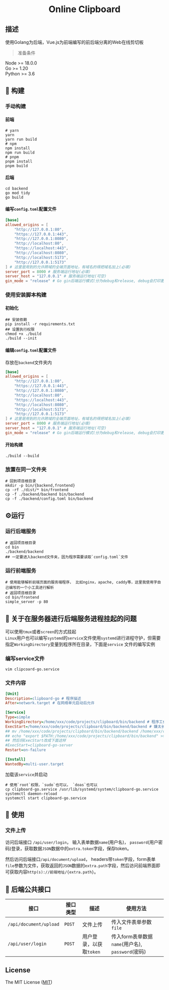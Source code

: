 <h1 align="center">Online Clipboard</h1>

## 描述
使用Golang为后端，Vue.js为前端编写的前后端分离的Web在线剪切板

> 准备条件<br>

Node >= 18.0.0<br>
Go >= 1.20<br>
Python >= 3.6<br>


## 🤖 构建
### 手动构建
#### 前端
```shell
# yarn
yarn
yarn run build
# npm
npm install
npm run build
# pnpm
pnpm install
pnpm build
```
#### 后端
```shell
cd backend
go mod tidy
go build
```

#### 编写`config.toml`配置文件
```toml
[base]
allowed_origins = [
    "http://127.0.0.1:80",
    "https://127.0.0.1:443",
    "http://127.0.0.1:8080",
    "http://localhost:80",
    "https://localhost:443",
    "http://localhost:8080",
    "http://localhost:5173",
    "http://127.0.0.1:5173" 
] # 这里是用到的允许跨域的全端页面地址，有域名的得把域名加上(必填)
server_port = 8000 # 服务端运行地址(必填)
server_host = "127.0.0.1" # 服务端运行地址(可空)
gin_mode = "release" # Go gin后端运行模式(分为debug和release, debug会打印更多信息，上线后推荐release)(必填)
```

### 使用安装脚本构建
#### 初始化
```shell
## 安装依赖
pip install -r requirements.txt
## 设置执行权限
chmod +x ./build
./build --init
```
#### 编辑`config.toml`配置文件
存放在`backend`文件夹内
```toml
[base]
allowed_origins = [
    "http://127.0.0.1:80",
    "https://127.0.0.1:443",
    "http://127.0.0.1:8080",
    "http://localhost:80",
    "https://localhost:443",
    "http://localhost:8080",
    "http://localhost:5173",
    "http://127.0.0.1:5173" 
] # 这里是用到的允许跨域的全端页面地址，有域名的得把域名加上(必填)
server_port = 8000 # 服务端运行地址(必填)
server_host = "127.0.0.1" # 服务端运行地址(可空)
gin_mode = "release" # Go gin后端运行模式(分为debug和release, debug会打印更多信息，上线后推荐release)(必填)
```
#### 开始构建
```shell
./build --build
```

### 放置在同一文件夹
```shell
# 回到项目根目录
mkdir -p bin/{backend,frontend}
cp -rf ./dist/* bin/frontend
cp -f ./backend/backend bin/backend
cp -f ./backend/config.toml bin/backend
```
## ⚙️运行
### 运行后端服务
```shell
# 返回项目根目录
cd bin
./backend/backend
## 一定要进入backend文件夹，因为程序需要读取`config.toml`文件
```
### 运行前端服务
```shell
# 使用能够解析前端页面的服务端程序， 比如nginx，apache, caddy等，这里我使用字自己编写的一个小工具进行解析
# 返回项目根目录
cd bin/frontend
simple_server -p 80
```

## 📖 关于在服务器进行后端服务进程挂起的问题
可以使用`tmux`或者`screen`的方式挂起<br>
`Linux`用户也可以编写`systemd`的`service`文件使用`systemd`进行进程守护，但需要指定`WorkingDirectory`变量到程序所在目录，下面是`service`
文件的编写实例

### 编写service文件
```shell
vim clipcoard-go.service
```
### 文件内容
```ini
[Unit]
Description=clipboard-go # 程序描述
After=network.target # 在网络单元启动后允许
 
[Service]
Type=simple
WorkingDirectory=/home/xxx/code/projects/clipboard/bin/backend # 程序工作目录
ExecStart=/home/xxx/code/projects/clipboard/bin/backend/backend # 嫌太长可以把backend所在目录添加到PATH变量中，然后按下面一行的命令执行
## mv /home/xxx/code/projects/clipboard/bin/backend/backend /home/xxx/code/projects/clipboard/bin/backend/clipboard-go-server
## echo "export $PATH:/home/xxx/code/projects/clipboard/bin/backend" >> ~/.bashrc
## 然后将ExecStart改成下面这样
#ExecStart=clipboard-go-server
Restart=on-failure
 
[Install]
WantedBy=multi-user.target
```

加载该`service`并启动
```shell
# 使用`root`权限，`sudo`也可以， `doas`也可以
cp clipboard-go.service /usr/lib/systemd/system/clipboard-go.service
systemctl daemon-reload
systemctl start clipboard-go.service
```

## 📖 使用
### 文件上传
访问后端接口 `/api/user/login`， 输入表单数据`name`(用户名)， `password`(用户密码)登录，获取数据`JSON`数据中的`extra.token`字段，保存token。

然后访问后端接口`/api/document/upload`， headers带`token`字段，form表单`file`参数为文件，获取返回的`JSON`数据的`extra.path`字段，然后访问前端界面即可获取内容`http(s)://前端地址/{extra.path}`。

## 📖 后端公共接口

| 接口                   | 接口类型 | 描述                    | 使用方法                                         |
| ---------------------- | -------- | ----------------------- | ------------------------------------------------ |
| `/api/document/upload` | `POST`   | 文件上传                | 传入文件表单参数`file`                           |
| `/api/user/login`      | `POST`   | 用户登录，以获取`token` | 传入form表单数据`name`(用户名), `password`(密码) |

## License
The MIT License ([MIT](https://opensource.org/licenses/MIT))
